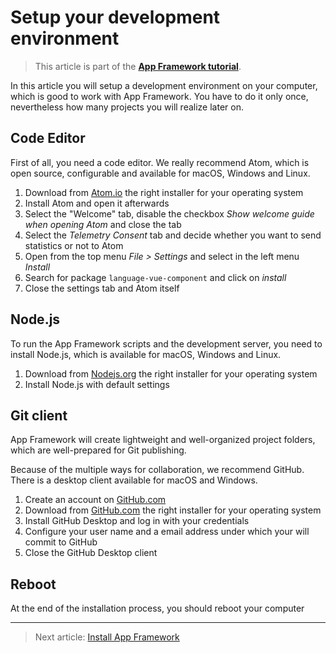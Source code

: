 # Setup your development environment

> This article is part of the [**App Framework tutorial**](readme.md).

In this article you will setup a development environment on your computer, which is good to work with App Framework. You have to do it only once, nevertheless how many projects you will realize later on.

## Code Editor

First of all, you need a code editor. We really recommend Atom, which is open source, configurable and available for macOS, Windows and Linux.

1. Download from [Atom.io](https://atom.io/) the right installer for your operating system
2. Install Atom and open it afterwards
3. Select the "Welcome" tab, disable the checkbox *Show welcome guide when opening Atom* and close the tab
4. Select the *Telemetry Consent* tab and decide whether you want to send statistics or not to Atom
5. Open from the top menu *File > Settings* and select in the left menu *Install*
6. Search for package `language-vue-component` and click on *install*
7. Close the settings tab and Atom itself

## Node.js

To run the App Framework scripts and the development server, you need to install Node.js, which is available for macOS, Windows and Linux.

1. Download from [Nodejs.org](https://nodejs.org/) the right installer for your operating system
2. Install Node.js with default settings

## Git client

App Framework will create lightweight and well-organized project folders, which are well-prepared for Git publishing.

Because of the multiple ways for collaboration, we recommend GitHub. There is a desktop client available for macOS and Windows.

1. Create an account on [GitHub.com](https://github.com/join)
2. Download from [GitHub.com](https://desktop.github.com/) the right installer for your operating system
3. Install GitHub Desktop and log in with your credentials
4. Configure your user name and a email address under which your will commit to GitHub
5. Close the GitHub Desktop client

## Reboot

At the end of the installation process, you should reboot your computer

---

> Next article: [Install App Framework](#installation)
